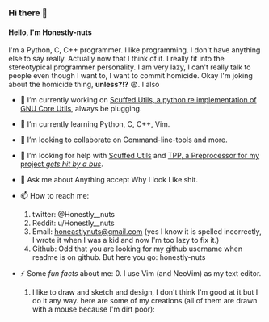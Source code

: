 ### Hi there 👋

#### Hello, I'm Honestly-nuts
I'm a Python, C, C++ programmer. I like programming. I don't have anything else to say really. Actually now that I think of it. I really fit 
into the stereotypical programmer personality. I am very lazy, I can't really talk to people even though I want to, I want to commit homicide.
Okay I'm joking about the homicide thing, **unless?!?** 😨. I also  

- 🔭 I’m currently working on [Scuffed Utils, a python re implementation of GNU Core Utils](https://github.com/honestly-nuts/Scuffed-Utils), always be plugging.
- 🌱 I’m currently learning Python, C, C++, Vim.
- 👯 I’m looking to collaborate on Command-line-tools and more.
- 🤔 I’m looking for help with [Scuffed Utils](https://github.com/honestly-nuts/Scuffed-Utils) and [TPP, a Preprocessor for my project *gets hit by a bus*](https://github.com/honestly-nuts/TPP).
- 💬 Ask me about Anything accept Why I look Like shit.
- 📫 How to reach me: 
  1. twitter: @Honestly__nuts
  2. Reddit: u/Honestly__nuts
  3. Email: honeastlynuts@gmail.com (yes I know it is spelled incorrectly, I wrote it when I was a kid and now I'm too lazy to fix it.)
  4. Github: Odd that you are looking for my github username when readme is on github. But here you go: honestly-nuts
  
- ⚡ Some *fun facts* about me:
  0. I use Vim (and NeoVim) as my text editor.
  1. I like to draw and sketch and design, I don't think I'm good at it but I do it any way. here are some of my 
  creations (all of them are drawn with a mouse because I'm dirt poor):
